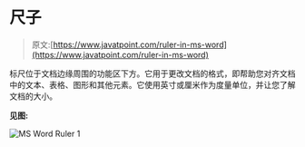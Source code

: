 # 尺子

> 原文:[https://www.javatpoint.com/ruler-in-ms-word](https://www.javatpoint.com/ruler-in-ms-word)

标尺位于文档边缘周围的功能区下方。它用于更改文档的格式，即帮助您对齐文档中的文本、表格、图形和其他元素。它使用英寸或厘米作为度量单位，并让您了解文档的大小。

**见图:**

![MS Word Ruler 1](../Images/f3fd5fbee0e92b019a7f42c687c0b2ce.png)